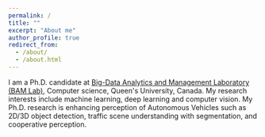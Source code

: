 ```yaml
---
permalink: /
title: ""
excerpt: "About me"
author_profile: true
redirect_from: 
  - /about/
  - /about.html
---
```


I am a Ph.D. candidate at [Big-Data Analytics and Management Laboratory (BAM Lab)](https://research.cs.queensu.ca/home/farhana/bam-lab/), Computer science, Queen's University, Canada. My research interests include machine learning, deep learning and computer vision. My Ph.D. research is enhancing perception of Autonomous Vehicles such as 2D/3D object detection, traffic scene understanding with segmentation, and cooperative perception.
